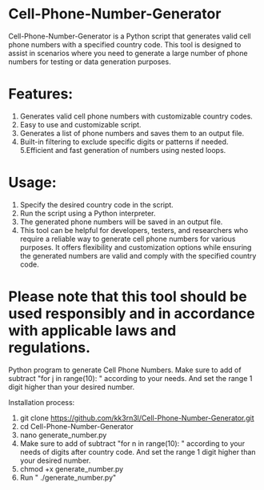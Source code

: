 # Cell-Phone-Number-Generator
Cell-Phone-Number-Generator is a Python script that generates valid cell phone numbers with a specified country code. This tool is designed to assist in scenarios where you need to generate a large number of phone numbers for testing or data generation purposes.

# Features:
1. Generates valid cell phone numbers with customizable country codes.
2. Easy to use and customizable script.
3. Generates a list of phone numbers and saves them to an output file.
4. Built-in filtering to exclude specific digits or patterns if needed.
5.Efficient and fast generation of numbers using nested loops.

# Usage:
1. Specify the desired country code in the script.
2. Run the script using a Python interpreter.
3. The generated phone numbers will be saved in an output file.
4. This tool can be helpful for developers, testers, and researchers who require a reliable way to generate cell phone numbers for various purposes. It offers flexibility and customization options while ensuring the generated numbers are valid and comply with the specified country code.

# Please note that this tool should be used responsibly and in accordance with applicable laws and regulations.

Python program to generate Cell Phone Numbers. Make sure to add of subtract "for j in range(10): " according to your needs. 
And set the range 1 digit higher than your desired number.


Installation process:
1. git clone https://github.com/kk3rn3l/Cell-Phone-Number-Generator.git
2. cd Cell-Phone-Number-Generator
3. nano generate_number.py
4. Make sure to add of subtract "for n in range(10): " according to your needs of digits after country code. And set the range 1 digit higher than your desired number.
5. chmod +x generate_number.py
6. Run " ./generate_number.py"
